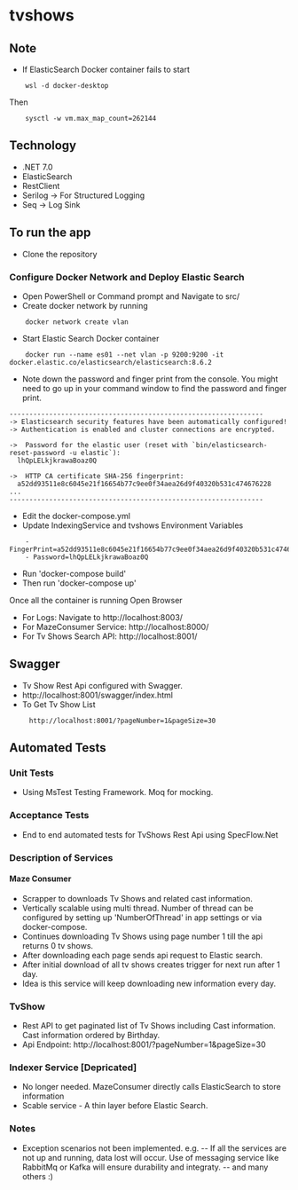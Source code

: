 # tvshows
## Note
- If ElasticSearch Docker container fails to start
```
    wsl -d docker-desktop
```
Then
```
    sysctl -w vm.max_map_count=262144
```
## Technology 
- .NET 7.0
- ElasticSearch
- RestClient
- Serilog -> For Structured Logging
- Seq -> Log Sink

## To run the app
- Clone the repository

### Configure Docker Network and Deploy Elastic Search
- Open PowerShell or Command prompt and Navigate to src/
- Create docker network by running 
```
    docker network create vlan
```
- Start Elastic Search Docker container
```
    docker run --name es01 --net vlan -p 9200:9200 -it docker.elastic.co/elasticsearch/elasticsearch:8.6.2
```
- Note down the password and finger print from the console. You might need to go up in your command window to find the password and finger print. 
```
----------------------------------------------------------------
-> Elasticsearch security features have been automatically configured!
-> Authentication is enabled and cluster connections are encrypted.

->  Password for the elastic user (reset with `bin/elasticsearch-reset-password -u elastic`):
  lhQpLELkjkrawaBoaz0Q

->  HTTP CA certificate SHA-256 fingerprint:
  a52dd93511e8c6045e21f16654b77c9ee0f34aea26d9f40320b531c474676228
...
----------------------------------------------------------------
```
- Edit the docker-compose.yml
- Update IndexingService and tvshows Environment Variables
```
    - FingerPrint=a52dd93511e8c6045e21f16654b77c9ee0f34aea26d9f40320b531c474676228
    - Password=lhQpLELkjkrawaBoaz0Q
```
- Run 'docker-compose build'
- Then run 'docker-compose up'

Once all the container is running Open Browser
- For Logs: Navigate to http://localhost:8003/
- For MazeConsumer Service: http://localhost:8000/
- For Tv Shows Search API: http://localhost:8001/ 
## Swagger
- Tv Show Rest Api configured with Swagger.
- http://localhost:8001/swagger/index.html
- To Get Tv Show List 
```
     http://localhost:8001/?pageNumber=1&pageSize=30
```

## Automated Tests
### Unit Tests
- Using MsTest Testing Framework. Moq for mocking.

### Acceptance Tests
- End to end automated tests for TvShows Rest Api using SpecFlow.Net

### Description of Services
#### Maze Consumer
- Scrapper to downloads Tv Shows and related cast information.
- Vertically scalable using multi thread. Number of thread can be configured by setting up 'NumberOfThread' in app settings or via docker-compose.
- Continues downloading Tv Shows using page number 1 till the api returns 0 tv shows.
- After downloading each page sends api request to Elastic search.
- After initial download of all tv shows creates trigger for next run after 1 day.
- Idea is this service will keep downloading new information every day.

### TvShow
- Rest API to get paginated list of Tv Shows including Cast information. Cast information ordered by Birthday.
- Api Endpoint: http://localhost:8001/?pageNumber=1&pageSize=30 

### Indexer Service [Depricated]
- No longer needed. MazeConsumer directly calls ElasticSearch to store information
- Scable service - A thin layer before Elastic Search. 


### Notes
- Exception scenarios not been implemented. e.g.
-- If all the services are not up and running, data lost will occur. Use of messaging service like RabbitMq or Kafka will ensure durability and integraty.
-- and many others :) 